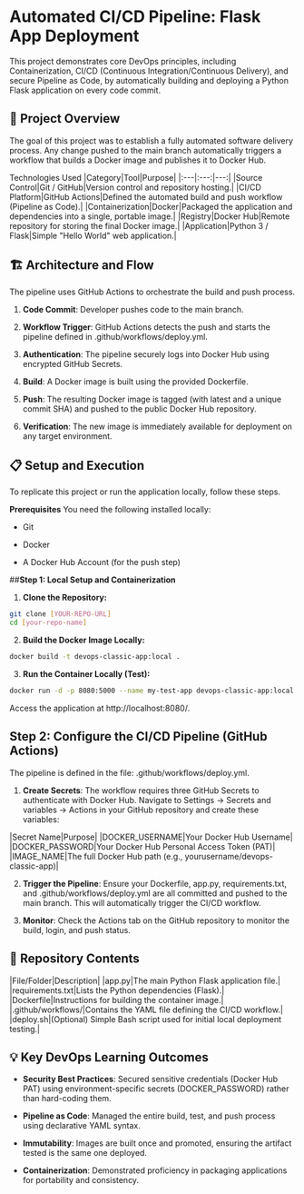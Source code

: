 # **Automated CI/CD Pipeline: Flask App Deployment**

This project demonstrates core DevOps principles, including Containerization, CI/CD (Continuous Integration/Continuous Delivery), and secure Pipeline as Code, by automatically building and deploying a Python Flask application on every code commit.

## 🚀 Project Overview
The goal of this project was to establish a fully automated software delivery process. Any change pushed to the main branch automatically triggers a workflow that builds a Docker image and publishes it to Docker Hub.

Technologies Used
|Category|Tool|Purpose|
|:---|:---:|---:|
|Source Control|Git / GitHub|Version control and repository hosting.|
|CI/CD Platform|GitHub Actions|Defined the automated build and push workflow (Pipeline as Code).|
|Containerization|Docker|Packaged the application and dependencies into a single, portable image.|
|Registry|Docker Hub|Remote repository for storing the final Docker image.|
|Application|Python 3 / Flask|Simple "Hello World" web application.|

## 🏗️ Architecture and Flow
The pipeline uses GitHub Actions to orchestrate the build and push process.

1. **Code Commit**: Developer pushes code to the main branch.

2. **Workflow Trigger**: GitHub Actions detects the push and starts the pipeline defined in .github/workflows/deploy.yml.

3. **Authentication**: The pipeline securely logs into Docker Hub using encrypted GitHub Secrets.

4. **Build**: A Docker image is built using the provided Dockerfile.

5. **Push**: The resulting Docker image is tagged (with latest and a unique commit SHA) and pushed to the public Docker Hub repository.

6. **Verification**: The new image is immediately available for deployment on any target environment.

## 📋 Setup and Execution
To replicate this project or run the application locally, follow these steps.

**Prerequisites**
You need the following installed locally:

* Git

* Docker

* A Docker Hub Account (for the push step)

##**Step 1: Local Setup and Containerization**
1. **Clone the Repository:**
```bash
git clone [YOUR-REPO-URL]
cd [your-repo-name]
```

2. **Build the Docker Image Locally:**

```bash
docker build -t devops-classic-app:local .
```

3. **Run the Container Locally (Test):**

```bash
docker run -d -p 8080:5000 --name my-test-app devops-classic-app:local
```

Access the application at http://localhost:8080/.

## **Step 2: Configure the CI/CD Pipeline (GitHub Actions)**
The pipeline is defined in the file: .github/workflows/deploy.yml.

1. **Create Secrets**: The workflow requires three GitHub Secrets to authenticate with Docker Hub. Navigate to Settings → Secrets and variables → Actions in your GitHub repository and create these variables:

|Secret Name|Purpose|
|DOCKER_USERNAME|Your Docker Hub Username|
|DOCKER_PASSWORD|Your Docker Hub Personal Access Token (PAT)|
|IMAGE_NAME|The full Docker Hub path (e.g., yourusername/devops-classic-app)|

2. **Trigger the Pipeline**: Ensure your Dockerfile, app.py, requirements.txt, and .github/workflows/deploy.yml are all committed and pushed to the main branch. This will automatically trigger the CI/CD workflow.

3. **Monitor**: Check the Actions tab on the GitHub repository to monitor the build, login, and push status.

## 📁 Repository Contents
|File/Folder|Description|
|app.py|The main Python Flask application file.|
|requirements.txt|Lists the Python dependencies (Flask).|
|Dockerfile|Instructions for building the container image.|
|.github/workflows/|Contains the YAML file defining the CI/CD workflow.|
|deploy.sh|(Optional) Simple Bash script used for initial local deployment testing.|

## 💡 Key DevOps Learning Outcomes
* **Security Best Practices**: Secured sensitive credentials (Docker Hub PAT) using environment-specific secrets (DOCKER_PASSWORD) rather than hard-coding them.

* **Pipeline as Code**: Managed the entire build, test, and push process using declarative YAML syntax.

* **Immutability**: Images are built once and promoted, ensuring the artifact tested is the same one deployed.

* **Containerization**: Demonstrated proficiency in packaging applications for portability and consistency.
